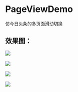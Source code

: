 # PageViewDemo
仿今日头条的多页面滑动切换

## 效果图：<br/>
![](http://img.blog.csdn.net/20180315122220514) <br/><br/>
![](http://img.blog.csdn.net/20180315122235473) <br/><br/>
![](http://img.blog.csdn.net/20180315122318847) <br/><br/>
![](http://img.blog.csdn.net/20180315122332087) <br/><br/>
